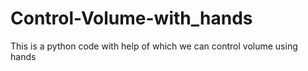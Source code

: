 # Control-Volume-with_hands
This is a python code with help of which we can control volume using hands

